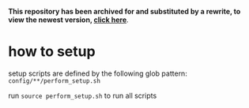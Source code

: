 **This repository has been archived for and substituted by a rewrite, to view the newest version, [click here](https://github.com/wfrsk/dotfiles)**.

# how to setup
setup scripts are defined by the following glob pattern: `config/**/perform_setup.sh`

run `source perform_setup.sh` to run all scripts
